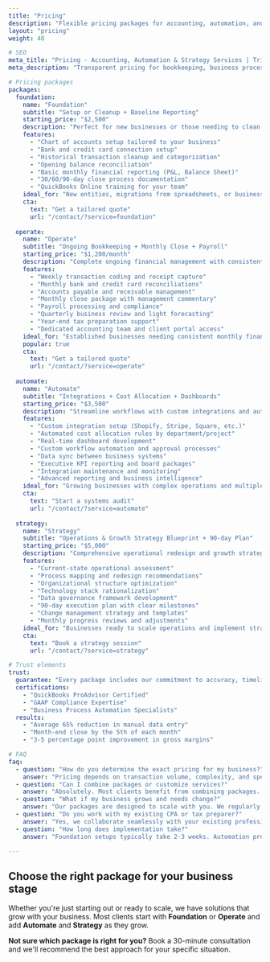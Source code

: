 ```yaml
---
title: "Pricing"
description: "Flexible pricing packages for accounting, automation, and growth strategy services. From foundation setup to full-scale operations support."
layout: "pricing"
weight: 40

# SEO
meta_title: "Pricing - Accounting, Automation & Strategy Services | Trilink Collaborative" 
meta_description: "Transparent pricing for bookkeeping, business process automation, and growth strategy. Foundation, Operate, Automate, and Strategy packages starting at competitive rates."

# Pricing packages
packages:
  foundation:
    name: "Foundation"
    subtitle: "Setup or Cleanup + Baseline Reporting"
    starting_price: "$2,500"
    description: "Perfect for new businesses or those needing to clean up existing books"
    features:
      - "Chart of accounts setup tailored to your business"
      - "Bank and credit card connection setup"
      - "Historical transaction cleanup and categorization"
      - "Opening balance reconciliation"
      - "Basic monthly financial reporting (P&L, Balance Sheet)"
      - "30/60/90-day close process documentation"
      - "QuickBooks Online training for your team"
    ideal_for: "New entities, migrations from spreadsheets, or businesses with backlogged books"
    cta:
      text: "Get a tailored quote"
      url: "/contact/?service=foundation"
      
  operate:
    name: "Operate"
    subtitle: "Ongoing Bookkeeping + Monthly Close + Payroll"
    starting_price: "$1,200/month"
    description: "Complete ongoing financial management with consistent monthly reporting"
    features:
      - "Weekly transaction coding and receipt capture"
      - "Monthly bank and credit card reconciliations"
      - "Accounts payable and receivable management"
      - "Monthly close package with management commentary"
      - "Payroll processing and compliance"
      - "Quarterly business review and light forecasting"
      - "Year-end tax preparation support"
      - "Dedicated accounting team and client portal access"
    ideal_for: "Established businesses needing consistent monthly financial management"
    popular: true
    cta:
      text: "Get a tailored quote"
      url: "/contact/?service=operate"
      
  automate:
    name: "Automate" 
    subtitle: "Integrations + Cost Allocation + Dashboards"
    starting_price: "$3,500"
    description: "Streamline workflows with custom integrations and automated reporting"
    features:
      - "Custom integration setup (Shopify, Stripe, Square, etc.)"
      - "Automated cost allocation rules by department/project"
      - "Real-time dashboard development"
      - "Custom workflow automation and approval processes"
      - "Data sync between business systems"
      - "Executive KPI reporting and board packages"
      - "Integration maintenance and monitoring"
      - "Advanced reporting and business intelligence"
    ideal_for: "Growing businesses with complex operations and multiple systems"
    cta:
      text: "Start a systems audit"
      url: "/contact/?service=automate"
      
  strategy:
    name: "Strategy"
    subtitle: "Operations & Growth Strategy Blueprint + 90-day Plan"
    starting_price: "$5,000"
    description: "Comprehensive operational redesign and growth strategy development"
    features:
      - "Current-state operational assessment"
      - "Process mapping and redesign recommendations"
      - "Organizational structure optimization"
      - "Technology stack rationalization"
      - "Data governance framework development"
      - "90-day execution plan with clear milestones"
      - "Change management strategy and templates"
      - "Monthly progress reviews and adjustments"
    ideal_for: "Businesses ready to scale operations and implement strategic growth initiatives"
    cta:
      text: "Book a strategy session"
      url: "/contact/?service=strategy"

# Trust elements
trust:
  guarantee: "Every package includes our commitment to accuracy, timeliness, and clear communication."
  certifications:
    - "QuickBooks ProAdvisor Certified"
    - "GAAP Compliance Expertise"
    - "Business Process Automation Specialists"
  results:
    - "Average 65% reduction in manual data entry"
    - "Month-end close by the 5th of each month"
    - "3-5 percentage point improvement in gross margins"

# FAQ
faq:
  - question: "How do you determine the exact pricing for my business?"
    answer: "Pricing depends on transaction volume, complexity, and specific requirements. We provide detailed quotes after a 30-minute consultation to understand your needs."
  - question: "Can I combine packages or customize services?"
    answer: "Absolutely. Most clients benefit from combining packages. We'll create a tailored solution that fits your business needs and budget."
  - question: "What if my business grows and needs change?"
    answer: "Our packages are designed to scale with you. We regularly review your needs and adjust services to match your business growth."
  - question: "Do you work with my existing CPA or tax preparer?"
    answer: "Yes, we collaborate seamlessly with your existing professional team. We provide clean, organized records that make their job easier."
  - question: "How long does implementation take?"
    answer: "Foundation setups typically take 2-3 weeks. Automation projects range from 4-8 weeks depending on complexity. We'll provide a detailed timeline during your consultation."

---
```


## Choose the right package for your business stage

Whether you're just starting out or ready to scale, we have solutions that grow with your business. Most clients start with **Foundation** or **Operate** and add **Automate** and **Strategy** as they grow.

**Not sure which package is right for you?** Book a 30-minute consultation and we'll recommend the best approach for your specific situation.
